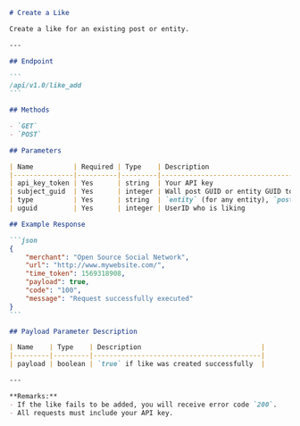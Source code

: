 ````markdown name=docs/endpoints/like_add.md
# Create a Like

Create a like for an existing post or entity.

---

## Endpoint

```
/api/v1.0/like_add
```

## Methods

- `GET`
- `POST`

## Parameters

| Name          | Required | Type    | Description                                                    |
|---------------|----------|---------|----------------------------------------------------------------|
| api_key_token | Yes      | string  | Your API key                                                   |
| subject_guid  | Yes      | integer | Wall post GUID or entity GUID to be liked                      |
| type          | Yes      | string  | `entity` (for any entity), `post` (for a post), `annotation` (for a comment) |
| uguid         | Yes      | integer | UserID who is liking                                          |

## Example Response

```json
{
    "merchant": "Open Source Social Network",
    "url": "http://www.mywebsite.com/",
    "time_token": 1569318908,
    "payload": true,
    "code": "100",
    "message": "Request successfully executed"
}
```

## Payload Parameter Description

| Name    | Type    | Description                              |
|---------|---------|------------------------------------------|
| payload | boolean | `true` if like was created successfully  |

---

**Remarks:**
- If the like fails to be added, you will receive error code `200`.
- All requests must include your API key.
````
